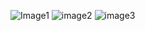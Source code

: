 ![Image1](https://user-images.githubusercontent.com/94264921/143290634-dc130cb9-4003-4d5a-a2a6-a8239a6330f0.png)
![image2](https://user-images.githubusercontent.com/94264921/143290647-532aaa05-a8b3-4d06-9f2a-f0227a151ff0.png)
![image3](https://user-images.githubusercontent.com/94264921/143290657-42eeb28e-1cb5-4d18-8f15-5146ab19ad82.png)


